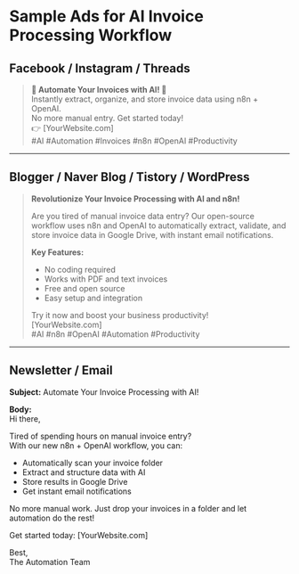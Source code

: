 # Sample Ads for AI Invoice Processing Workflow

## Facebook / Instagram / Threads

> **🚀 Automate Your Invoices with AI! 🚀**  
> Instantly extract, organize, and store invoice data using n8n + OpenAI.  
> No more manual entry. Get started today!  
> 👉 [YourWebsite.com]  
> #AI #Automation #Invoices #n8n #OpenAI #Productivity

---

## Blogger / Naver Blog / Tistory / WordPress

> **Revolutionize Your Invoice Processing with AI and n8n!**
>
> Are you tired of manual invoice data entry? Our open-source workflow uses n8n and OpenAI to automatically extract, validate, and store invoice data in Google Drive, with instant email notifications.
>
> **Key Features:**
> - No coding required
> - Works with PDF and text invoices
> - Free and open source
> - Easy setup and integration
>
> Try it now and boost your business productivity!  
> [YourWebsite.com]  
> #AI #n8n #OpenAI #Automation #Productivity

---

## Newsletter / Email

**Subject:** Automate Your Invoice Processing with AI!

**Body:**  
Hi there,

Tired of spending hours on manual invoice entry?  
With our new n8n + OpenAI workflow, you can:

- Automatically scan your invoice folder
- Extract and structure data with AI
- Store results in Google Drive
- Get instant email notifications

No more manual work. Just drop your invoices in a folder and let automation do the rest!

Get started today: [YourWebsite.com]

Best,  
The Automation Team 